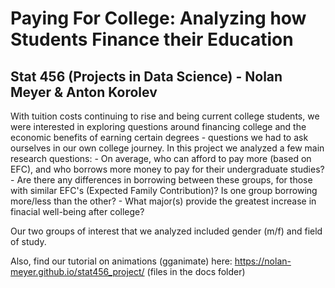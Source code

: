 # Paying For College: Analyzing how Students Finance their Education
## Stat 456 (Projects in Data Science) - Nolan Meyer & Anton Korolev

With tuition costs continuing to rise and being current college students, we were interested in exploring questions around financing college and the economic benefits of earning certain degrees - questions we had to ask ourselves in our own college journey. 
In this project we analyzed a few main research questions:
	- On average, who can afford to pay more (based on EFC), and who borrows more money to pay for their undergraduate studies? 
	- Are there any differences in borrowing between these groups, for those with similar EFC's (Expected Family Contribution)? Is one group borrowing more/less than the other?
	- What major(s) provide the greatest increase in finacial well-being after college?

Our two groups of interest that we analyzed included gender (m/f) and field of study.



 





Also, find our tutorial on animations (gganimate) here: https://nolan-meyer.github.io/stat456_project/ (files in the docs folder)
